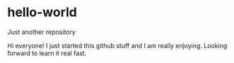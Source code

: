# hello-world
Just another repository

Hi everyone!
I just started this github stuff and I am really enjoying. Looking forward to learn it real fast.
